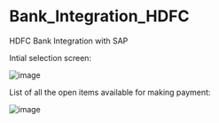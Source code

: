# Bank_Integration_HDFC
HDFC Bank Integration with SAP

Intial selection screen:

![image](https://github.com/user-attachments/assets/1fad4ae3-4a7d-4e94-8bfb-dca3eec4c022)


List of all the open items available for making payment:

![image](https://github.com/user-attachments/assets/ab1d7a5e-7c4a-4591-93a5-7c86c465389f)

